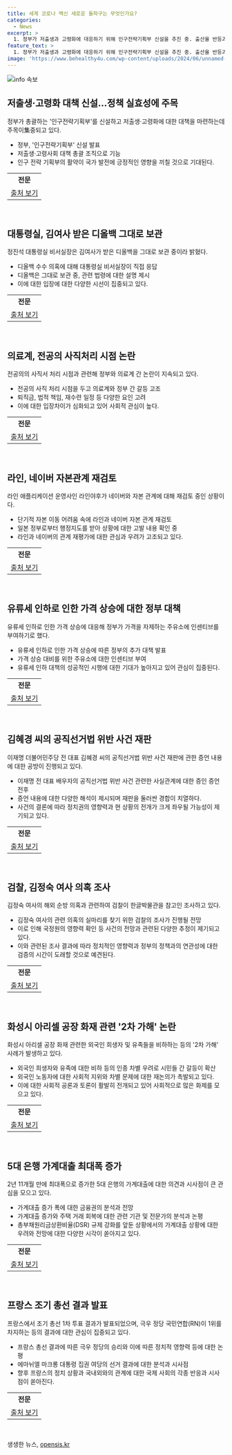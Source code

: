 ```yaml
---
title: 세계 코로나 백신 새로운 돌파구는 무엇인가요?
categories:
  - News
excerpt: >
  1. 정부가 저출생과 고령화에 대응하기 위해 인구전략기획부 신설을 추진 중. 출산율 반등과 인구 성장을 모색할 전망. 2. 정부가 김여사의 디올백 수수 의혹에 대해 청사 내 보관 및 관련 법규에 대한 설명 발표. 3. 의료계에서 사직 수리 시점 갈등, 네이버라인야후 자본관계 재검토, 유류세 인하로 인한 정부의 주유소 인센티브 부여 등도 이슈화. 4. 이재명 전 대표 배우자 김혜경 씨의 공직선거법 위반 사건과, 김정숙 여사의 샤넬 재킷 의혹 수사도 이목. 5. 경기 화성시 아리셀 공장 화재 희생자에 대한 외국인 차별, 5대 은행 가계대출 증가, 프랑스 총선 결과 등 다양한 이슈가 관심을 끌 것으로 전망.
feature_text: >
  1. 정부가 저출생과 고령화에 대응하기 위해 인구전략기획부 신설을 추진 중. 출산율 반등과 인구 성장을 모색할 전망. 2. 정부가 김여사의 디올백 수수 의혹에 대해 청사 내 보관 및 관련 법규에 대한 설명 발표. 3. 의료계에서 사직 수리 시점 갈등, 네이버라인야후 자본관계 재검토, 유류세 인하로 인한 정부의 주유소 인센티브 부여 등도 이슈화. 4. 이재명 전 대표 배우자 김혜경 씨의 공직선거법 위반 사건과, 김정숙 여사의 샤넬 재킷 의혹 수사도 이목. 5. 경기 화성시 아리셀 공장 화재 희생자에 대한 외국인 차별, 5대 은행 가계대출 증가, 프랑스 총선 결과 등 다양한 이슈가 관심을 끌 것으로 전망.
image: 'https://www.behealthy4u.com/wp-content/uploads/2024/06/unnamed-file.png'
---
```


<p><img src="https://www.behealthy4u.com/wp-content/uploads/2024/06/unnamed-file.png" alt="info 속보" /></p>

<h2 data-ke-size="size26">저출생·고령화 대책 신설…정책 실효성에 주목</h2>

<p data-ke-size="size16">정부가 총괄하는 '인구전략기획부'를 신설하고 저출생·고령화에 대한 대책을 마련하는데 주목이集중되고 있다.</p>

<ul>
    <li>정부, '인구전략기획부' 신설 발표</li>
    <li>저출생·고령사회 대책 총괄 조직으로 기능</li>
    <li>인구 전략 기획부의 활약이 국가 발전에 긍정적인 영향을 끼칠 것으로 기대된다.</li>
</ul>

<table>
    <tr>
        <td style="text-align: center; height: 17px;"><b>전문</b></td>
    </tr>
    <tr>
        <td><a href="https://www.yna.co.kr/view/AKR20240701107400530">출처 보기</a></td>
    </tr>
</table>

<p data-ke-size="size16">&nbsp;</p>

<h2 data-ke-size="size26">대통령실, 김여사 받은 디올백 그대로 보관</h2>

<p data-ke-size="size16">정진석 대통령실 비서실장은 김여사가 받은 디올백을 그대로 보관 중이라 밝혔다.</p>

<ul>
    <li>디올백 수수 의혹에 대해 대통령실 비서실장이 직접 응답</li>
    <li>디올백은 그대로 보관 중, 관련 법령에 대한 설명 제시</li>
    <li>이에 대한 입장에 대한 다양한 시선이 집중되고 있다.</li>
</ul>

<table>
    <tr>
        <td style="text-align: center; height: 17px;"><b>전문</b></td>
    </tr>
    <tr>
        <td><a href="https://www.yna.co.kr/view/AKR20240701086351001">출처 보기</a></td>
    </tr>
</table>

<p data-ke-size="size16">&nbsp;</p>

<h2 data-ke-size="size26">의료계, 전공의 사직처리 시점 논란</h2>

<p data-ke-size="size16">전공의의 사직서 처리 시점과 관련해 정부와 의료계 간 논란이 지속되고 있다.</p>

<ul>
    <li>전공의 사직 처리 시점을 두고 의료계와 정부 간 갈등 고조</li>
    <li>퇴직금, 법적 책임, 재수련 일정 등 다양한 요인 고려</li>
    <li>이에 대한 입장차이가 심화되고 있어 사회적 관심이 높다.</li>
</ul>

<table>
    <tr>
        <td style="text-align: center; height: 17px;"><b>전문</b></td>
    </tr>
    <tr>
        <td><a href="https://www.yna.co.kr/view/AKR20240701110300530">출처 보기</a></td>
    </tr>
</table>

<p data-ke-size="size16">&nbsp;</p>

<h2 data-ke-size="size26">라인, 네이버 자본관계 재검토</h2>

<p data-ke-size="size16">라인 애플리케이션 운영사인 라인야후가 네이버와 자본 관계에 대해 재검토 중인 상황이다.</p>

<ul>
    <li>단기적 자본 이동 어려움 속에 라인과 네이버 자본 관계 재검토</li>
    <li>일본 정부로부터 행정지도를 받아 상황에 대한 고발 내용 확인 중</li>
    <li>라인과 네이버의 관계 재평가에 대한 관심과 우려가 고조되고 있다.</li>
</ul>

<table>
    <tr>
        <td style="text-align: center; height: 17px;"><b>전문</b></td>
    </tr>
    <tr>
        <td><a href="https://www.yna.co.kr/view/AKR20240701131051073">출처 보기</a></td>
    </tr>
</table>

<p data-ke-size="size16">&nbsp;</p>

<h2 data-ke-size="size26">유류세 인하로 인한 가격 상승에 대한 정부 대책</h2>

<p data-ke-size="size16">유류세 인하로 인한 가격 상승에 대응해 정부가 가격을 자제하는 주유소에 인센티브를 부여하기로 했다.</p>

<ul>
    <li>유류세 인하로 인한 가격 상승에 따른 정부의 추가 대책 발표</li>
    <li>가격 상승 대비를 위한 주유소에 대한 인센티브 부여</li>
    <li>유류세 인하 대책의 성공적인 시행에 대한 기대가 높아지고 있어 관심이 집중된다.</li>
</ul>

<table>
    <tr>
        <td style="text-align: center; height: 17px;"><b>전문</b></td>
    </tr>
    <tr>
        <td><a href="https://www.yna.co.kr/view/AKR20240701103000003">출처 보기</a></td>
    </tr>
</table>

<p data-ke-size="size16">&nbsp;</p>

<h2 data-ke-size="size26">김혜경 씨의 공직선거법 위반 사건 재판</h2>

<p data-ke-size="size16">이재명 더불어민주당 전 대표 김혜경 씨의 공직선거법 위반 사건 재판에 관한 증언 내용에 대한 공방이 진행되고 있다.</p>

<ul>
    <li>이재명 전 대표 배우자의 공직선거법 위반 사건 관련한 사실관계에 대한 증인 증언 전후</li>
    <li>증언 내용에 대한 다양한 해석이 제시되며 재판을 둘러싼 경합이 치열하다.</li>
    <li>사건의 결론에 따라 정치권의 영향력과 현 상황의 전개가 크게 좌우될 가능성이 제기되고 있다.</li>
</ul>

<table>
    <tr>
        <td style="text-align: center; height: 17px;"><b>전문</b></td>
    </tr>
    <tr>
        <td><a href="https://www.yna.co.kr/view/AKR20240701105800061">출처 보기</a></td>
    </tr>
</table>

<p data-ke-size="size16">&nbsp;</p>

<h2 data-ke-size="size26">검찰, 김정숙 여사 의혹 조사</h2>

<p data-ke-size="size16">김정숙 여사의 해외 순방 의혹과 관련하여 검찰이 한글박물관을 참고인 조사하고 있다.</p>

<ul>
    <li>김정숙 여사의 관련 의혹의 실마리를 찾기 위한 검찰의 조사가 진행될 전망</li>
    <li>이로 인해 국정원의 영향력 확인 등 사건의 전망과 관련된 다양한 추정이 제기되고 있다.</li>
    <li>이와 관련된 조사 결과에 따라 정치적인 영향력과 정부의 정책과의 연관성에 대한 검증의 시간이 도래할 것으로 예견된다.</li>
</ul>

<table>
    <tr>
        <td style="text-align: center; height: 17px;"><b>전문</b></td>
    </tr>
    <tr>
        <td><a href="https://www.yna.co.kr/view/AKR20240701117100004">출처 보기</a></td>
    </tr>
</table>

<p data-ke-size="size16">&nbsp;</p>

<h2 data-ke-size="size26">화성시 아리셀 공장 화재 관련 '2차 가해' 논란</h2>

<p data-ke-size="size16">화성시 아리셀 공장 화재 관련한 외국인 희생자 및 유족들을 비하하는 등의 '2차 가해' 사례가 발생하고 있다.</p>

<ul>
    <li>외국인 희생자와 유족에 대한 비하 등의 인종 차별 우려로 시민들 간 갈등이 확산</li>
    <li>외국인 노동자에 대한 사회적 지위와 차별 문제에 대한 재논의가 촉발되고 있다.</li>
    <li>이에 대한 사회적 공론과 토론이 활발히 전개되고 있어 사회적으로 많은 화제를 모으고 있다.</li>
</ul>

<table>
    <tr>
        <td style="text-align: center; height: 17px;"><b>전문</b></td>
    </tr>
    <tr>
        <td><a href="https://www.yna.co.kr/view/AKR20240701111000061">출처 보기</a></td>
    </tr>
</table>

<p data-ke-size="size16">&nbsp;</p>

<h2 data-ke-size="size26">5대 은행 가계대출 최대폭 증가</h2>

<p data-ke-size="size16">2년 11개월 만에 최대폭으로 증가한 5대 은행의 가계대출에 대한 의견과 시사점이 큰 관심을 모으고 있다.</p>

<ul>
    <li>가계대출 증가 폭에 대한 금융권의 분석과 전망</li>
    <li>가계대출 증가와 주택 거래 회복에 대한 관련 기관 및 전문가의 분석과 논평</li>
    <li>총부채원리금상환비율(DSR) 규제 강화를 앞둔 상황에서의 가계대출 상황에 대한 우려와 전망에 대한 다양한 시각이 쏟아지고 있다.</li>
</ul>

<table>
    <tr>
        <td style="text-align: center; height: 17px;"><b>전문</b></td>
    </tr>
    <tr>
        <td><a href="https://www.yna.co.kr/view/AKR20240701126600002">출처 보기</a></td>
    </tr>
</table>

<p data-ke-size="size16">&nbsp;</p>

<h2 data-ke-size="size26">프랑스 조기 총선 결과 발표</h2>

<p data-ke-size="size16">프랑스에서 조기 총선 1차 투표 결과가 발표되었으며, 극우 정당 국민연합(RN)이 1위를 차지하는 등의 결과에 대한 관심이 집중되고 있다.</p>

<ul>
    <li>프랑스 총선 결과에 따른 극우 정당의 승리와 이에 따른 정치적 영향력 등에 대한 논평</li>
    <li>에마뉘엘 마크롱 대통령 집권 여당의 선거 결과에 대한 분석과 시사점</li>
    <li>향후 프랑스의 정치 상황과 국내외와의 관계에 대한 국제 사회의 각종 반응과 시사점이 쏟아진다.</li>
</ul>

<table>
    <tr>
        <td style="text-align: center; height: 17px;"><b>전문</b></td>
    </tr>
    <tr>
        <td><a href="https://www.yna.co.kr/view/AKR2024070111130000">출처 보기</a></td>
    </tr>
</table>

<p data-ke-size="size16">&nbsp;</p>
생생한 뉴스, <a href="https://opensis.kr" rel="dofollow">opensis.kr</a>


